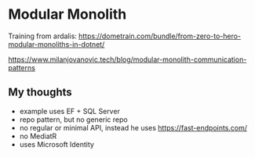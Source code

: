 # Modular Monolith

Training from ardalis: <https://dometrain.com/bundle/from-zero-to-hero-modular-monoliths-in-dotnet/>

<https://www.milanjovanovic.tech/blog/modular-monolith-communication-patterns>

## My thoughts

- example uses EF + SQL Server
- repo pattern, but no generic repo
- no regular or minimal API, instead he uses <https://fast-endpoints.com/>
- no MediatR
- uses Microsoft Identity
